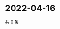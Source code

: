 # 2022-04-16

共 0 条

<!-- BEGIN WEIBO -->
<!-- 最后更新时间 Sat Apr 16 2022 00:24:25 GMT+0800 (China Standard Time) -->

<!-- END WEIBO -->
